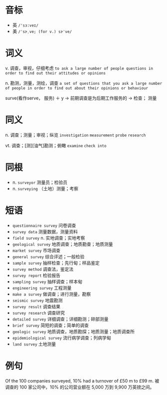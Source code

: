 # 音标

- 英 `/'sɜ:veɪ/`
- 美 `/ˈsɝˌve; (for v.) sɝˈve/`

# 词义

v. 调查，审视，仔细考虑
`to ask a large number of people questions in order to find out their attitudes or opinions`

n. 勘测，测量，测绘，调查
`a set of questions that you ask a large number of people in order to find out about their opinions or behaviour`



surve(看作serve， 服务) ＋ y → 前期调查是为后期工作服务的 → 检查； 测量

# 同义

n. 调查；测量；审视；纵览
`investigation` `measurement` `probe` `research`

vt. 调查；[测][油气]勘测；俯瞰
`examine` `check into`

# 同根

- n. `surveyor` 测量员；检验员
- n. `surveying` （土地）测量；考察

# 短语

- `questionnaire survey` 问卷调查
- `survey data` 测量数据，测量资料
- `field survey` n. 实地调查；实地考察
- `geological survey` 地质调查；地质勘查；地质测量
- `market survey` 市场调查
- `general survey` 综合评述；一般检验
- `sample survey` 抽样检查；先行甸；样品鉴定
- `survey method` 调查法，鉴定法
- `survey report` 检验报告
- `sampling survey` 抽样调查；样本甸
- `engineering survey` 工程测量
- `make a survey` 做调查；进行测量，勘察
- `seismic survey` 地震勘测
- `survey result` 调查结果
- `survey research` 调查研究
- `detailed survey` 详细调查；详细勘测；碎部测量
- `brief survey` 简短的调查；简单的调查
- `geologic survey` 地质调查，地质勘探；地质测量；地质调查所
- `epidemiological survey` 流行病学调查；列病学甸
- `land survey` 土地测量

# 例句

Of the 100 companies surveyed, 10% had a turnover of £50 m to £99 m.
被调查的 100 家公司中，10% 的公司营业额在 5,000 万到 9,900 万英镑之间。


